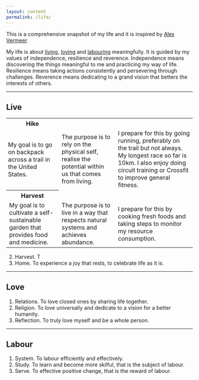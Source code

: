 ```yaml
---
layout: content
permalink: /life/
---
```


This is a comprehensive snapshot of my life and it is inspired by [Alex Vermeer](https://alexvermeer.com/life-hacking/).

My life is about <a href="#live">living</a>, <a href="#love">loving</a> and <a href="#labour">labouring</a> meaningfully. It is guided by my values of independence, resilience and reverence. Independence means discovering the things meaningful to me and practicing my way of life. Resilience means taking actions consistently and persevering through challenges. Reverence means dedicating to a grand vision that betters the interests of others.

----

## <a id="live" class="no-hov">Live</a>

<table style="width:100%">
  <tr>
    <th>Hike</th>
  </tr>
  <tr>
    <td style="padding:5px 5px 5px 5px">My goal is to go on backpack across a trail in the United States.</td>
    <td>The purpose is to rely on the physical self, realise the potential within us that comes from living.</td>
    <td>I prepare for this by going running, preferably on the trail but not always. My longest race so far is 10km. I also enjoy doing circuit training or Crossfit to improve general fitness.</td>
  </tr>
  <tr>
    <th>Harvest</th>
  </tr>
  <tr>
    <td>My goal is to cultivate a self-sustainable garden that provides food and medicine.</td>
    <td>The purpose is to live in a way that respects natural systems and achieves abundance.</td>
    <td>I prepare for this by cooking fresh foods and taking steps to monitor my resource consumption.</td>
  </tr>
</table>

2.	Harvest. T
3.	Home. To experience a joy that rests, to celebrate life as it is.

----

## <a id="love" class="no-hov">Love</a>

1.	Relations. To love closed ones by sharing life together.
2.	Religion. To love universally and dedicate to a vision for a better humanity.
3.	Reflection. To truly love myself and be a whole person.

----

## <a id="labour" class="no-hov">Labour</a>

1.	System. To labour efficiently and effectively.
2.	Study. To learn and become more skilful, that is the subject of labour.
3.	Serve. To effective positive change, that is the reward of labour.
